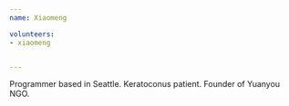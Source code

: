 ```yaml
---
name: Xiaomeng

volunteers:
- xiaomeng


---
```


Programmer based in Seattle. Keratoconus patient. Founder of Yuanyou NGO.
